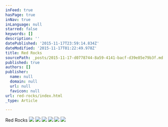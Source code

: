 ```yaml
---
inFeed: true
hasPage: true
inNav: true
inLanguage: null
starred: false
keywords: []
description: ''
datePublished: '2015-11-17T23:59:14.834Z'
dateModified: '2015-11-17T01:22:49.978Z'
title: Red Rocks
sourcePath: _posts/2015-11-17-d0778744-8a59-4141-bacf-d39e85e79b3f.md
published: true
authors: []
publisher:
  name: null
  domain: null
  url: null
  favicon: null
url: red-rocks/index.html
_type: Article

---
```

Red Rocks
![](https://the-grid-user-content.s3-us-west-2.amazonaws.com/849ab28b-0b01-4e7c-adb6-53bdde22b61f.jpg)
![](https://the-grid-user-content.s3-us-west-2.amazonaws.com/bc336bdf-0581-47fa-915a-78636fced6e8.jpg)
![](https://the-grid-user-content.s3-us-west-2.amazonaws.com/20b6d8da-98cd-41e8-9f77-df86107dd263.jpg)
![](https://the-grid-user-content.s3-us-west-2.amazonaws.com/76fdc403-1569-4011-982f-13dc1105e208.jpg)
![](https://the-grid-user-content.s3-us-west-2.amazonaws.com/28bf8311-0c3e-4cb9-8c35-cb4b1e54fef2.jpg)
![](https://the-grid-user-content.s3-us-west-2.amazonaws.com/d7ea34e5-defd-4589-974c-cc6718ca1c20.jpg)